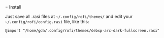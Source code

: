 = Install

Just save all .rasi files at `~/.config/rofi/themes/` and edit your `~/.config/rofi/config.rasi` file, like this:

```
@import "/home/gda/.config/rofi/themes/debxp-arc-dark-fullscreen.rasi"
```

